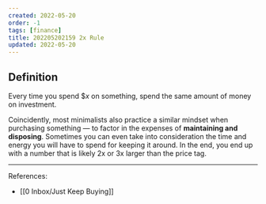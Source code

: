 ```yaml
---
created: 2022-05-20
order: -1
tags: [finance]
title: 202205202159 2x Rule
updated: 2022-05-20
---
```


## Definition

Every time you spend \$$x$ on something, spend the same amount of money on investment.

Coincidently, most minimalists also practice a similar mindset when purchasing something — to factor in the expenses of **maintaining and disposing**. Sometimes you can even take into consideration the time and energy you will have to spend for keeping it around. In the end, you end up with a number that is likely 2x or 3x larger than the price tag.

---
References:
- [[0 Inbox/Just Keep Buying]]